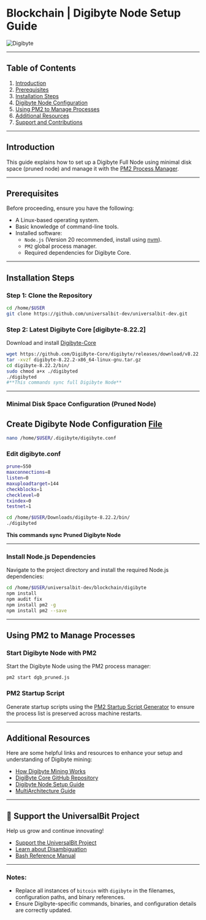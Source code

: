# Blockchain | Digibyte Node Setup Guide

![Digibyte](https://img.shields.io/badge/digibyte-0055FF?style=for-the-badge&logo=digibyte&logoColor=white)

---

## Table of Contents
1. [Introduction](#introduction)
2. [Prerequisites](#prerequisites)
3. [Installation Steps](#installation-steps)
4. [Digibyte Node Configuration](#digibyte-node-configuration)
5. [Using PM2 to Manage Processes](#using-pm2-to-manage-processes)
6. [Additional Resources](#additional-resources)
7. [Support and Contributions](#support-and-contributions)

---

## Introduction

This guide explains how to set up a Digibyte Full Node using minimal disk space (pruned node) and manage it with the [PM2 Process Manager](https://pm2.io/docs/runtime/guide/process-management/).

---

## Prerequisites

Before proceeding, ensure you have the following:
- A Linux-based operating system.
- Basic knowledge of command-line tools.
- Installed software:
  - `Node.js` (Version 20 recommended, install using [nvm](https://github.com/nvm-sh/nvm)).
  - `PM2` global process manager.
  - Required dependencies for Digibyte Core.

---

## Installation Steps

### Step 1: Clone the Repository
```bash
cd /home/$USER
git clone https://github.com/universalbit-dev/universalbit-dev.git
```

### Step 2: Latest Digibyte Core [digibyte-8.22.2]
Download and install [Digibyte-Core](https://github.com/DigiByte-Core/digibyte/releases)
```bash
wget https://github.com/DigiByte-Core/digibyte/releases/download/v8.22.2/digibyte-8.22.2-x86_64-linux-gnu.tar.gz
tar -xvzf digibyte-8.22.2-x86_64-linux-gnu.tar.gz
cd digibyte-8.22.2/bin/
sudo chmod a+x ./digibyted
./digibyted
#**This commands sync full Digibyte Node**
```

---

### Minimal Disk Space Configuration (Pruned Node)
## Create Digibyte Node Configuration [File](https://github.com/universalbit-dev/universalbit-dev/blob/main/blockchain/digibyte/digibyte.conf)

```bash
nano /home/$USER/.digibyte/digibyte.conf
```
### Edit digibyte.conf
```bash
prune=550
maxconnections=8
listen=0
maxuploadtarget=144
checkblocks=1
checklevel=0
txindex=0
testnet=1
```

```bash
cd /home/$USER/Downloads/digibyte-8.22.2/bin/
./digibyted
```
**This commands sync Pruned Digibyte Node**

---


### Install Node.js Dependencies 
Navigate to the project directory and install the required Node.js dependencies:
```bash
cd /home/$USER/universalbit-dev/blockchain/digibyte
npm install
npm audit fix
npm install pm2 -g
npm install pm2 --save
```

---

## Using PM2 to Manage Processes

### Start Digibyte Node with PM2
Start the Digibyte Node using the PM2 process manager:
```bash
pm2 start dgb_pruned.js
```

### PM2 Startup Script
Generate startup scripts using the [PM2 Startup Script Generator](https://pm2.keymetrics.io/docs/usage/startup/) to ensure the process list is preserved across machine restarts.

---

## Additional Resources

Here are some helpful links and resources to enhance your setup and understanding of Digibyte mining:

- [How Digibyte Mining Works](https://www.digibytewiki.com/)
- [DigiByte Core GitHub Repository](https://github.com/digibyte/digibyte)
- [Digibyte Node Setup Guide](https://www.digibyte.org/)
- [MultiArchitecture Guide](https://wiki.debian.org/Multiarch/HOWTO)

---

## 📢 Support the UniversalBit Project
Help us grow and continue innovating!  
- [Support the UniversalBit Project](https://github.com/universalbit-dev/universalbit-dev/tree/main/support)  
- [Learn about Disambiguation](https://en.wikipedia.org/wiki/Wikipedia:Disambiguation)  
- [Bash Reference Manual](https://www.gnu.org/software/bash/manual/)

---

### Notes:
- Replace all instances of `bitcoin` with `digibyte` in the filenames, configuration paths, and binary references.
- Ensure Digibyte-specific commands, binaries, and configuration details are correctly updated.
